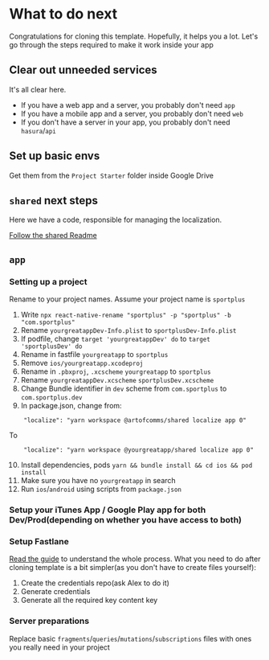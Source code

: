 # What to do next

Congratulations for cloning this template. Hopefully, it helps you a lot. Let's go through the steps required to make it work inside your app

## Clear out unneeded services

It's all clear here.

- If you have a web app and a server, you probably don't need `app`
- If you have a mobile app and a server, you probably don't need `web`
- If you don't have a server in your app, you probably don't need `hasura`/`api`

## Set up basic envs

Get them from the `Project Starter` folder inside Google Drive

## `shared` next steps

Here we have a code, responsible for managing the localization.

[Follow the shared Readme](../shared/Readme.md)

## `app`

### Setting up a project

Rename to your project names. Assume your project name is `sportplus`

1. Write `npx react-native-rename "sportplus" -p "sportplus" -b "com.sportplus"`
2. Rename `yourgreatappDev-Info.plist` to `sportplusDev-Info.plist`
3. If podfile, change `target 'yourgreatappDev' do` to `target 'sportplusDev' do`
4. Rename in fastfile `yourgreatapp` to `sportplus`
5. Remove `ios/yourgreatapp.xcodeproj`
6. Rename in `.pbxproj`, `.xcscheme` `yourgreatapp` to `sportplus`
7. Rename `yourgreatappDev.xcscheme` `sportplusDev.xcscheme`
8. Change Bundle identifier in `dev` scheme from `com.sportplus` to `com.sportplus.dev`
9. In package.json, change from:

```
    "localize": "yarn workspace @artofcomms/shared localize app 0"
```

To

```
    "localize": "yarn workspace @yourgreatapp/shared localize app 0"
```

10. Install dependencies, pods `yarn && bundle install && cd ios && pod install`
11. Make sure you have no `yourgreatapp` in search
12. Run `ios`/`android` using scripts from `package.json`

### Setup your iTunes App / Google Play app for both Dev/Prod(depending on whether you have access to both)

### Setup Fastlane

[Read the guide](https://wiki.stormotion.io/en/development/fastlane) to understand the whole process. What you need to do after cloning template is a bit simpler(as you don't have to create files yourself):

1. Create the credentials repo(ask Alex to do it)
2. Generate credentials
3. Generate all the required key content key

### Server preparations

Replace basic `fragments`/`queries`/`mutations`/`subscriptions` files with ones you really need in your project
